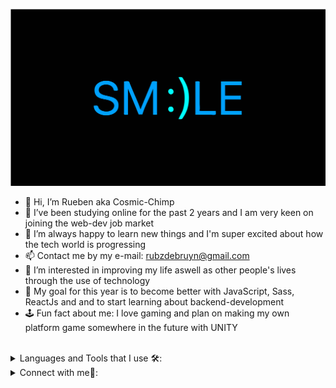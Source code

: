 <img src="./smilebannerSVG.svg"></img>

- 👋 Hi, I’m Rueben aka Cosmic-Chimp
- 📘  I’ve been studying online for the past 2 years and I am very keen on joining the web-dev job market
- 🧠 I’m always happy to learn new things and I'm super excited about how the tech world is progressing
- 📫 Contact me by my e-mail: rubzdebruyn@gmail.com
- 👀 I’m interested in improving my life aswell as other people's lives through the use of technology
- 🥅 My goal for this year is to become better with JavaScript, Sass, ReactJs and and to start learning about backend-development
- 🕹️  Fun fact about me: I love gaming and plan on making my own platform game somewhere in the future with UNITY

<br/>

<details>
  <summary> Languages and Tools that I use 🛠:</summary> 
  <br/>
  <code><img height="30" width="40" border-radius="50%" src="https://upload.wikimedia.org/wikipedia/commons/6/61/HTML5_logo_and_wordmark.svg"></code>
  <code><img height="30" width="40" src="https://upload.wikimedia.org/wikipedia/commons/d/d5/CSS3_logo_and_wordmark.svg"></code>
  <code><img height="30" width="40" src="https://upload.wikimedia.org/wikipedia/commons/9/96/Sass_Logo_Color.svg"></code>
  <code><img height="30" width="40" src="https://cubettech.com/wp-content/uploads/2018/09/1280px-React-icon.svg_.png"></code>
  <code><img height="30" width="40" src="https://upload.wikimedia.org/wikipedia/commons/9/99/Unofficial_JavaScript_logo_2.svg"></code>
  <code><img height="30" width="40" src="https://camo.githubusercontent.com/bdb20137eb516db6dc129b378380c636f0808e29065e9577cd381e9b2db7a138/68747470733a2f2f7265732d312e636c6f7564696e6172792e636f6d2f6372756e6368626173652d70726f64756374696f6e2f696d6167652f75706c6f61642f635f6c7061642c685f3235362c775f3235362c665f6175746f2c715f6175746f3a65636f2f76313437383532393638372f7a61656f79736e63637261667033696b78356f722e706e67"></code>
  <code><img height="30" width="40" src="https://upload.wikimedia.org/wikipedia/commons/e/e0/Git-logo.svg"></code>
  <code><img height="30" width="40" src="https://upload.wikimedia.org/wikipedia/commons/a/ae/Github-desktop-logo-symbol.svg"></code>
  <code><img height="30" width="40" src="https://upload.wikimedia.org/wikipedia/commons/b/b2/Bootstrap_logo.svg"></code>
  <code><img height="30" width="40" src="https://upload.wikimedia.org/wikipedia/commons/9/9a/Visual_Studio_Code_1.35_icon.svg"></code>

</details>

  <details>
<summary> Connect with me🤝: </summary>

<br/>

<a href="https://github.com/Cosmic-Chimp">
  <img align="left" alt="My Github" width="22px" src="https://upload.wikimedia.org/wikipedia/commons/a/ae/Github-desktop-logo-symbol.svg" />
</a>

<!-- <a href="https://www.instagram.com/at_patat7/">
  <img align="left" alt="My Instagram" width="22px" src="https://upload.wikimedia.org/wikipedia/commons/e/e7/Instagram_logo_2016.svg" />
</a> -->

<a href="https://www.linkedin.com/in/rueben-schoeman-1276861a0/">
  <img align="left" alt="My LinkedIn" width="22px" src="https://upload.wikimedia.org/wikipedia/commons/e/e9/Linkedin_icon.svg" />
</a>

<br/>
